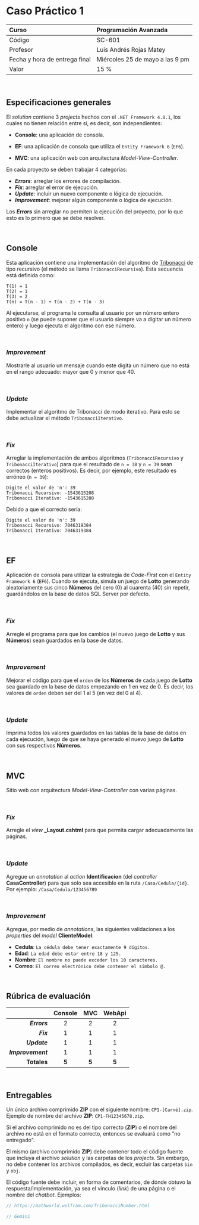 # Caso Práctico 1

| Curso                         | Programación Avanzada           |
| :---------------------------- | :------------------------------ |
| Código                        | SC-601                          |
| Profesor                      | Luis Andrés Rojas Matey         |
| Fecha y hora de entrega final | Miércoles 25 de mayo a las 9 pm |
| Valor                         | 15 %                            |

<br />

## Especificaciones generales

El _solution_ contiene 3 _projects_ hechos con el `.NET Framework 4.8.1`, los cuales no tienen relación entre sí, es decir, son independientes:

- **Console**: una aplicación de consola.

- **EF**: una aplicación de consola que utiliza el `Entity Framework 6` (`EF6`).

- **MVC**: una aplicación web con arquitectura _Model-View-Controller_.

En cada proyecto se deben trabajar 4 categorías:

- **_Errors_**: arreglar los errores de compilación.
- **_Fix_**: arreglar el error de ejecución.
- **_Update_**: incluir un nuevo componente o lógica de ejecución.
- **_Improvement_**: mejorar algún componente o lógica de ejecución.

Los **_Errors_** sin arreglar no permiten la ejecución del proyecto, por lo que esto es lo primero que se debe resolver.

<br />

## Console

Esta aplicación contiene una implementación del algoritmo de [Tribonacci](https://mathworld.wolfram.com/TribonacciNumber.html) de tipo recursivo (el método se llama `TribonacciRecursivo`). Esta secuencia está definida como:

```
T(1) = 1
T(2) = 1
T(3) = 2
T(n) = T(n - 1) + T(n - 2) + T(n - 3)
```

Al ejecutarse, el programa le consulta al usuario por un número entero positivo `n` (se puede suponer que el usuario siempre va a digitar un número entero) y luego ejecuta el algoritmo con ese número.

<br />

### **_Improvement_**

Mostrarle al usuario un mensaje cuando este digita un número que no está en el rango adecuado: mayor que 0 y menor que 40.

<br />

### **_Update_**

Implementar el algoritmo de Tribonacci de modo iterativo. Para esto se debe actualizar el método `TribonacciIterativo`.

<br />

### **_Fix_**

Arreglar la implementación de ambos algoritmos (`TribonacciRecursivo` y `TribonacciIterativo`) para que el resultado de `n = 38` y `n = 39` sean correctos (enteros positivos). Es decir, por ejemplo, este resultado es erróneo (`n = 39`):

```
Digite el valor de 'n': 39
Tribonacci Recursivo: -1543615208
Tribonacci Iterativo: -1543615208
```

Debido a que el correcto sería:

```
Digite el valor de 'n': 39
Tribonacci Recursivo: 7046319384
Tribonacci Iterativo: 7046319384
```

<br />

## EF

Aplicación de consola para utilizar la estrategia de _Code-First_ con el `Entity Framework 6` (`EF6`). Cuando se ejecuta, simula un juego de **Lotto** generando aleatoriamente sus cinco **Números** del cero (0) al cuarenta (40) sin repetir, guardándolos en la base de datos SQL Server por defecto.

<br />

### **_Fix_**

Arregle el programa para que los cambios (el nuevo juego de **Lotto** y sus **Números**) sean guardados en la base de datos.

<br />

### **_Improvement_**

Mejorar el código para que el `orden` de los **Números** de cada juego de **Lotto** sea guardado en la base de datos empezando en 1 en vez de 0. Es decir, los valores de `orden` deben ser del 1 al 5 (en vez del 0 al 4).

<br />

### **_Update_**

Imprima todos los valores guardados en las tablas de la base de datos en cada ejecución, luego de que se haya generado el nuevo juego de **Lotto** con sus respectivos **Números**.

<br />

## MVC

Sitio web con arquitectura _Model-View-Controller_ con varias páginas.

<br />

### **_Fix_**

Arregle el _view_ **\_Layout.cshtml** para que permita cargar adecuadamente las páginas.

<br />

### **_Update_**

Agregue un _annotation_ al _action_ **Identificacion** (del _controller_ **CasaController**) para que solo sea accesible en la ruta `/Casa/Cedula/{id}`. Por ejemplo: `/Casa/Cedula/123456789`

<br />

### **_Improvement_**

Agregue, por medio de _annotations_, las siguientes validaciones a los _properties_ del _model_ **ClienteModel**:

- **Cedula**: `La cédula debe tener exactamente 9 dígitos.`
- **Edad**: `La edad debe estar entre 18 y 125.`
- **Nombre**: `El nombre no puede exceder los 10 caracteres.`
- **Correo**: `El correo electrónico debe contener el símbolo @.`

<br />

## Rúbrica de evaluación

|                   | **Console** | **MVC** | **WebApi** |
| ----------------: | :---------: | :-----: | :--------: |
|      **_Errors_** |      2      |    2    |     2      |
|         **_Fix_** |      1      |    1    |     1      |
|      **_Update_** |      1      |    1    |     1      |
| **_Improvement_** |      1      |    1    |     1      |
|       **Totales** |    **5**    |  **5**  |   **5**    |

<br />

## Entregables

Un único archivo comprimido **ZIP** con el siguiente nombre: `CP1-[Carné].zip`. Ejemplo de nombre del archivo **ZIP**: `CP1-FH12345678.zip`.

Si el archivo comprimido no es del tipo correcto (**ZIP**) o el nombre del archivo no está en el formato correcto, entonces se evaluará como "no entregado".

El mismo (archivo comprimido **ZIP**) debe contener todo el código fuente que incluya el archivo _solution_ y las carpetas de los _projects_. Sin embargo, no debe contener los archivos compilados, es decir, excluir las carpetas `bin` y `obj`.

El código fuente debe incluir, en forma de comentarios, de dónde obtuvo la respuesta/implementación, ya sea el vínculo (_link_) de una página o el nombre del _chatbot_. Ejemplos:

```js
// https://mathworld.wolfram.com/TribonacciNumber.html

// Gemini
```
